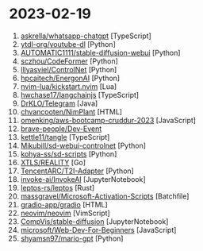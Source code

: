 # 2023-02-19

1. [askrella/whatsapp-chatgpt](https://github.com/askrella/whatsapp-chatgpt "ChatGPT + DALL-E + Whatsapp = AI Assistant 🚀") [TypeScript]
2. [ytdl-org/youtube-dl](https://github.com/ytdl-org/youtube-dl "Command-line program to download videos from YouTube.com and other video sites") [Python]
3. [AUTOMATIC1111/stable-diffusion-webui](https://github.com/AUTOMATIC1111/stable-diffusion-webui "Stable Diffusion web UI") [Python]
4. [sczhou/CodeFormer](https://github.com/sczhou/CodeFormer "[NeurIPS 2022] Towards Robust Blind Face Restoration with Codebook Lookup Transformer") [Python]
5. [lllyasviel/ControlNet](https://github.com/lllyasviel/ControlNet "Let us control diffusion models") [Python]
6. [hpcaitech/EnergonAI](https://github.com/hpcaitech/EnergonAI "Large-scale model inference.") [Python]
7. [nvim-lua/kickstart.nvim](https://github.com/nvim-lua/kickstart.nvim "A launch point for your personal nvim configuration") [Lua]
8. [hwchase17/langchainjs](https://github.com/hwchase17/langchainjs "") [TypeScript]
9. [DrKLO/Telegram](https://github.com/DrKLO/Telegram "Telegram for Android source") [Java]
10. [chvancooten/NimPlant](https://github.com/chvancooten/NimPlant "A light-weight first-stage C2 implant written in Nim.") [HTML]
11. [omenking/aws-bootcamp-cruddur-2023](https://github.com/omenking/aws-bootcamp-cruddur-2023 "") [JavaScript]
12. [brave-people/Dev-Event](https://github.com/brave-people/Dev-Event "🎉🎈 개발자 {웨비나, 컨퍼런스, 해커톤} 행사를 알려드립니다. [with 남송리 삼번지]") 
13. [kettle11/tangle](https://github.com/kettle11/tangle "Radically simple multiplayer / networked WebAssembly") [TypeScript]
14. [Mikubill/sd-webui-controlnet](https://github.com/Mikubill/sd-webui-controlnet "WebUI extension for ControlNet") [Python]
15. [kohya-ss/sd-scripts](https://github.com/kohya-ss/sd-scripts "") [Python]
16. [XTLS/REALITY](https://github.com/XTLS/REALITY "THE NEXT FUTURE") [Go]
17. [TencentARC/T2I-Adapter](https://github.com/TencentARC/T2I-Adapter "T2I-Adapter") [Python]
18. [invoke-ai/InvokeAI](https://github.com/invoke-ai/InvokeAI "InvokeAI is a leading creative engine for Stable Diffusion models, empowering professionals, artists, and enthusiasts to generate and create visual media using the latest AI-driven technologies. The solution offers an industry leading WebUI, supports terminal use through a CLI, and serves as the foundation for multiple commercial products.") [JupyterNotebook]
19. [leptos-rs/leptos](https://github.com/leptos-rs/leptos "Build fast web applications with Rust.") [Rust]
20. [massgravel/Microsoft-Activation-Scripts](https://github.com/massgravel/Microsoft-Activation-Scripts "A Windows and Office activator using HWID / KMS38 / Online KMS activation methods, with a focus on open-source code and fewer antivirus detections.") [Batchfile]
21. [gradio-app/gradio](https://github.com/gradio-app/gradio "Create UIs for your machine learning model in Python in 3 minutes") [HTML]
22. [neovim/neovim](https://github.com/neovim/neovim "Vim-fork focused on extensibility and usability") [VimScript]
23. [CompVis/stable-diffusion](https://github.com/CompVis/stable-diffusion "A latent text-to-image diffusion model") [JupyterNotebook]
24. [microsoft/Web-Dev-For-Beginners](https://github.com/microsoft/Web-Dev-For-Beginners "24 Lessons, 12 Weeks, Get Started as a Web Developer") [JavaScript]
25. [shyamsn97/mario-gpt](https://github.com/shyamsn97/mario-gpt "Generating Mario Levels with GPT2. Code for the paper MarioGPT: Open-Ended Text2Level Generation through Large Language Models https://arxiv.org/abs/2302.05981") [Python]
